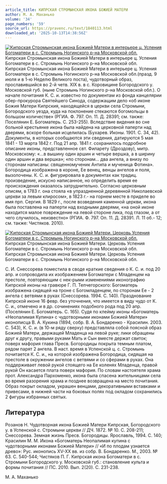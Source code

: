 ```yaml
---
article_title: КИПРСКАЯ СТРОМЫНСКАЯ ИКОНА БОЖИЕЙ МАТЕРИ
author: М. А. Маханько
volume: '34'
page_numbers: '59'
source_url: https://pravenc.ru/text/1840113.html
downloaded_at: '2025-10-13T14:38:56Z'
---
```


[![Кипрская Стромынская икона Божией Матери в интерьере ц. Успения Богоматери в с. Стромынь Ногинского р-на Московской обл.](https://pravenc.ru/data/2015/03/18/1234039329/i200.jpg "Кликните для увеличения картинки")](https://pravenc.ru/data/2015/03/18/1234039329/i400.jpg)Кипрская Стромынская икона Божией Матери в интерьере ц. Успения Богоматери в с. Стромынь Ногинского р-на Московской обл.  
Кипрская Стромынская икона Божией Матери в интерьере ц. Успения Богоматери в с. Стромынь Ногинского р-на Московской обл.(празд. 9 июля и в 1-ю Неделю Великого поста), чудотворный образ, прославившийся во 2-й четв. XIX в. в с. Коровицине Богородского у. Московской губ. (ныне Стромынь Ногинского р-на Московской обл.). О начале почитания К. С. и. известно по документам из фонда канцелярии обер-прокурора Святейшего Синода, содержащим дело «об иконе Божия Матери Кипрския, находящейся в церкви села Стромыни, Богородского уезда, куда на поклонение стекаются богомольцы в большом количестве» (РГИА. Ф. 797. Оп. 11. Д. 28391; см. также: Поселянин Е. Богоматерь. С. 253-255). Вследствие видения во сне больной крестьянке икона была найдена на церковной паперти над дверями, вскоре больная исцелилась (Бухарев. Иконы. 1901. С. 34, 42). Документы, в которых сообщаются эти сведения, датируются 5 мая 1841 - 13 марта 1842 г. Под 21 апр. 1841 г. сохранилось подробное описание иконы, представленное свт. Филарету (Дроздову), митр. Московскому: «...в вышину один аршин и четыре вершка, а в ширину один аршин и два вершка»; «по сторонам… два ангела, а внизу по сторонам написаны: священномученик Антипа и мученица Фотина». Богородица изображена в короне, Ее венец, венцы ангелов и поля, вызолочены. К. С. и. фигурировала в документах как традиц. произведение, искусно написанное, но определить время ее происхождения оказалось затруднительно. Согласно церковным описям, в 1783 г. она стояла «в упраздненной деревянной Николаевской церкви за левым клиросом», в 1823 г.- на горнем месте в приделе во имя прп. Сергия. В 1829 г., после возведения каменной церкви, икона была поставлена на паперти над входными дверями, «на оной иконе находится малое повреждение на левой стороне лика, под глазом, а от чего случилось, неизвестно» (РГИА. Ф. 797. Оп. 11. Д. 28391. Л. 11 об.- 12; см. также: Чистяков. 2010).

[![Кипрская Стромынская икона Божией Матери. Церковь Успения Богоматери в с. Стромынь Ногинского р-на Московской обл.](https://pravenc.ru/data/2015/03/18/1234038134/i200.jpg "Кликните для увеличения картинки")](https://pravenc.ru/data/2015/03/18/1234038134/i400.jpg)Кипрская Стромынская икона Божией Матери. Церковь Успения Богоматери в с. Стромынь Ногинского р-на Московской обл.  
Кипрская Стромынская икона Божией Матери. Церковь Успения Богоматери в с. Стромынь Ногинского р-на Московской обл.

С. И. Снессорева поместила в своде краткие сведения о К. С. и. под 20 апр. и сопроводила их изображением Богоматери с Младенцем на престоле, повторяющим с нек-рыми изменениями иконографию Кипрской иконы на гравюре Г. П. Тепчегорского: Богоматерь изображена сидящей на троне с Богомладенцем, по сторонам Ее - 2 ангела с ветвями в руках (Снессорева. 1994. С. 140). Празднование Кипрской иконе 16 февр. без уточнения, что имеется в виду чудо от К. С. и., отмечено и в др. сочинениях подобного рода под 20 апр. (Поселянин Е. Богоматерь. С. 165). Судя по клейму иконы «Богоматерь «Неопалимая Купина» с чудотворными иконами Божией Матери» иконописца В. А. Кукина (1894, собр. В. А. Бондаренко - Красилин. 2003. С. 543), К. С. и. (в 10-м ряду сверху) представляла собой поясной образ Божией Матери, держащей Младенца на левой руке; лики обращены друг к другу, правыми руками Мать и Сын вместе держат свиток; поверх мафория глава Пресв. Богородицы покрыта темным платом, рядом парят 2 ангела. В наст. время в Успенской ц. с. Стромынь почитается К. С. и., на которой изображена Богородица, сидящая на престоле в окружении ангелов с ветвями и со сферами в руках. Она поддерживает левой рукой стоящего на Ее коленях Младенца, правой рукой Он касается плата поверх мафория. По словам настоятеля храма прот. Александра Пархоменко, икона была спасена жительницами села во время разорения храма и позднее возвращена на место почитания. Образ покрыт окладом, украшен венцами, декоративными вставками и привесами, в нижней части на боковых полях под окладом сохранились 2 фигуры избранных святых.

## Литература

Розанов Н. Чудотворная икона Божией Матери Кипрская, Богородского у. в Успенской с. Стромыни церкви // ДЧ. 1872. № 10. С. 208-211; Снессорева. Земная жизнь Пресв. Богородицы. Ярославль, 1994. С. 140; Красилин М. М. Икона «Богоматерь Неопалимая купина с чудотворными иконами Божией Матери» // «И по плодам узнается древо»: Рус. иконопись XV-XX вв. из собр. В. Бондаренко. М., 2003. № 63. С. 540-544; Чистяков П. Г. Кипрская икона Богоматери в с. Стромыни Богородского у. Московской губ.: становление культа и формы почитания // ПС. 2010. Вып. 2(20). С. 231-238.

М. А. Маханько
